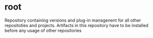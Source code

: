 root
====

Repository containing versions and plug-in managenent for all other repositoties and projects. 
Artifacts in this repository have to be installed before any usage of other repositories
